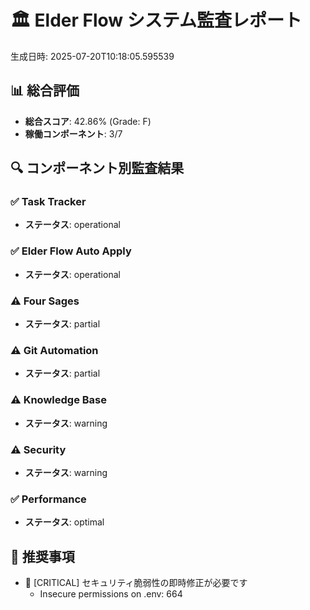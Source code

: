 # 🏛️ Elder Flow システム監査レポート
生成日時: 2025-07-20T10:18:05.595539

## 📊 総合評価
- **総合スコア**: 42.86% (Grade: F)
- **稼働コンポーネント**: 3/7

## 🔍 コンポーネント別監査結果

### ✅ Task Tracker
- **ステータス**: operational

### ✅ Elder Flow Auto Apply
- **ステータス**: operational

### ⚠️ Four Sages
- **ステータス**: partial

### ⚠️ Git Automation
- **ステータス**: partial

### ⚠️ Knowledge Base
- **ステータス**: warning

### ⚠️ Security
- **ステータス**: warning

### ✅ Performance
- **ステータス**: optimal

## 🎯 推奨事項
- 🔴 [CRITICAL] セキュリティ脆弱性の即時修正が必要です
  - Insecure permissions on .env: 664
